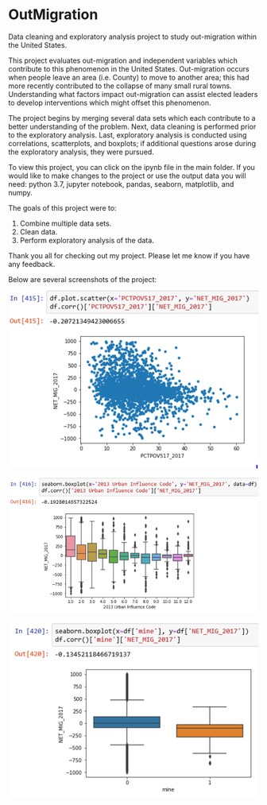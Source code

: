 # OutMigration
Data cleaning and exploratory analysis project to study out-migration within the United States.

This project evaluates out-migration and independent variables which contribute to this phenomenon in the United States. Out-migration occurs when people leave an area (i.e. County) to move to another area; this had more recently contributed to the collapse of many small rural towns. Understanding what factors impact out-migration can assist elected leaders to develop interventions which might offset this phenomenon.

The project begins by merging several data sets which each contribute to a better understanding of the problem.  Next, data cleaning is performed prior to the exploratory analysis.  Last, exploratory analysis is conducted using correlations, scatterplots, and boxplots; if additional questions arose during the exploratory analysis, they were pursued.

To view this project, you can click on the ipynb file in the main folder.  If you would like to make changes to the project or use the output data you will need: python 3.7, jupyter notebook, pandas, seaborn, matplotlib, and numpy.

The goals of this project were to:
1) Combine multiple data sets.
2) Clean data.
3) Perform exploratory analysis of the data.

Thank you all for checking out my project.  Please let me know if you have any feedback.

Below are several screenshots of the project:

![scatterplot of percent poverty and net migration](/screenshots/scatterplot.PNG)

![boxplot of Urban Influence Code and net migration](/screenshots/boxplot.PNG?raw=true)

![boxplot of Mining economies and net migration](/screenshots/boxplot2.PNG)
